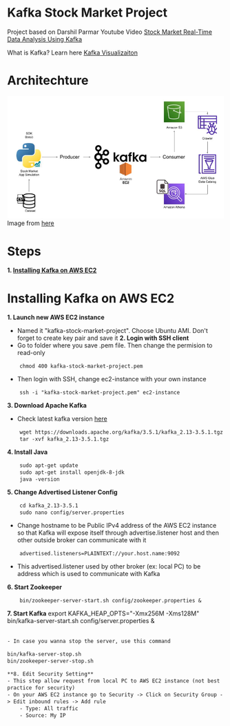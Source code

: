 # Kafka Stock Market Project
Project based on Darshil Parmar Youtube Video [Stock Market Real-Time Data Analysis Using Kafka](https://www.youtube.com/watch?v=KerNf0NANMo)

What is Kafka? Learn here [Kafka Visualizaiton](https://softwaremill.com/kafka-visualisation/)
# Architechture

![Alt text](architechture.jpg "Architechture")
Image from [here](https://github.com/darshilparmar/stock-market-kafka-data-engineering-project)
# Steps
**1. [Installing Kafka on AWS EC2](#installing-kafka-on-aws-ec2)**

# Installing Kafka on AWS EC2
**1. Launch new AWS EC2 instance**
- Named it "kafka-stock-market-project". Choose Ubuntu AMI. Don't forget to create key pair and save it 
**2. Login with SSH client**
- Go to folder where you save .pem file. Then change the permision to read-only
```
    chmod 400 kafka-stock-market-project.pem
```

- Then login with SSH, change ec2-instance with your own instance

```
    ssh -i "kafka-stock-market-project.pem" ec2-instance
```
**3. Download Apache Kafka**
- Check latest kafka version [here](https://kafka.apache.org/downloads)
```
    wget https://downloads.apache.org/kafka/3.5.1/kafka_2.13-3.5.1.tgz
    tar -xvf kafka_2.13-3.5.1.tgz
```
**4. Install Java**
```
    sudo apt-get update
    sudo apt-get install openjdk-8-jdk
    java -version
```
**5. Change Advertised Listener Config**
```
    cd kafka_2.13-3.5.1
    sudo nano config/server.properties
```
- Change hostname to be Public IPv4 address of the AWS EC2 instance so that Kafka will expose itself through advertise.listener host and then other outside broker can communicate with it
```
    advertised.listeners=PLAINTEXT://your.host.name:9092
```
- This advertised.listener used by other broker (ex: local PC) to be address which is used to communicate with Kafka

**6. Start Zookeeper**
```
    bin/zookeeper-server-start.sh config/zookeeper.properties &
```
**7. Start Kafka**
    export KAFKA_HEAP_OPTS="-Xmx256M -Xms128M"
    bin/kafka-server-start.sh config/server.properties &
```

- In case you wanna stop the server, use this command
```
    bin/kafka-server-stop.sh
    bin/zookeeper-server-stop.sh
```
**8. Edit Security Setting**
- This step allow request from local PC to AWS EC2 instance (not best practice for security)
- On your AWS EC2 instance go to Security -> Click on Security Group -> Edit inbound rules -> Add rule
    - Type: All traffic
    - Source: My IP
